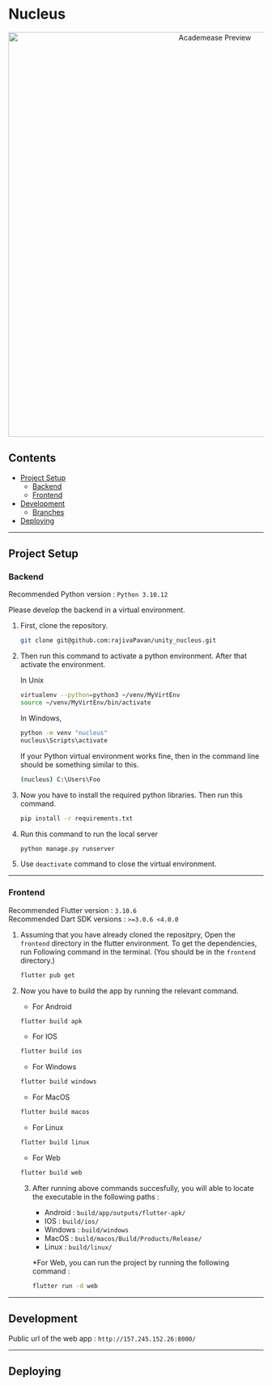 # Nucleus 
<p align="center">
    <picture>
      <source 
        srcset="https://github.com/TeamUnity2023/unity_nucleus/blob/frontend/banner.png"
        media="(prefers-color-scheme: dark)"
      />
      <img 
        src="https://github.com/TeamUnity2023/unity_nucleus/blob/frontend/banner.png" 
        alt="Academease Preview"
        width="800"
       />
    </picture>
  </p>
  
## Contents
- [Project Setup](#project-setup)
  - [Backend](#backend-env-setup)
  - [Frontend](#frontend-env-setup)
- [Development](#development)
  - [Branches](#branches)
- [Deploying](#deploying)
___

## Project Setup

### Backend  

Recommended Python version : `Python 3.10.12`
  
Please develop the backend in a virtual environment.

   
1) First, clone the repository. 
    
    ```bash
    git clone git@github.com:rajivaPavan/unity_nucleus.git
    ```

2) Then run this command to activate a python environment. After that activate the environment. 

    In Unix
    ```bash
    virtualenv --python=python3 ~/venv/MyVirtEnv
    source ~/venv/MyVirtEnv/bin/activate
    ```

    In Windows,
    ```bash
    python -m venv "nucleus"
    nucleus\Scripts\activate
    ```

    If your Python virtual environment works fine, then in the command line should be something similar to this.
    
    ```bash
    (nucleus) C:\Users\Foo
    ```

3) Now you have to install the required python libraries. Then run this command.

    ```bash
    pip install -r requirements.txt
    ```

4) Run this command to run the local server

    ```bash
    python manage.py runserver
    ```

5) Use `deactivate` command to close the virtual environment.
___

### Frontend

Recommended Flutter version : `3.10.6` <br>
Recommended  Dart SDK versions : `>=3.0.6 <4.0.0`

1) Assuming that you have already cloned the repositpry, Open the `frontend` directory in the flutter environment. To get the dependencies, run Following command in the terminal. (You should be in the `frontend` directory.)

     ```bash
    flutter pub get
    ```
     
2) Now you have to build the app by running the relevant command.

    * For Android
    ```bash
    flutter build apk
    ```

    * For IOS
    ```bash
    flutter build ios
    ```

    * For Windows
    ```bash
    flutter build windows
    ```

    * For MacOS
    ```bash
    flutter build macos
    ```

    * For Linux
    ```bash
    flutter build linux
    ```

     * For Web
    ```bash
    flutter build web
    ```
    
    3) After running above commands succesfully, you will able to locate the executable in the following paths : <br>
        * Android : `build/app/outputs/flutter-apk/`
        * IOS : `build/ios/`
        * Windows : `build/windows`
        * MacOS : `build/macos/Build/Products/Release/`
        * Linux : `build/linux/`

         *For Web, you can run the project by running the following command :
        ```bash
        flutter run -d web
        ```
___

## Development

Public url of the web app : `http://157.245.152.26:8000/`
___

## Deploying
